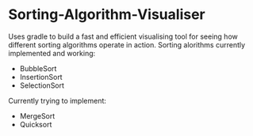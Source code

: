 # Sorting-Algorithm-Visualiser
Uses gradle to build a fast and efficient visualising tool for seeing how different sorting algorithms operate in action.
Sorting alorithms currently implemented and working:
- BubbleSort
- InsertionSort
- SelectionSort

Currently trying to implement:
- MergeSort
- Quicksort
